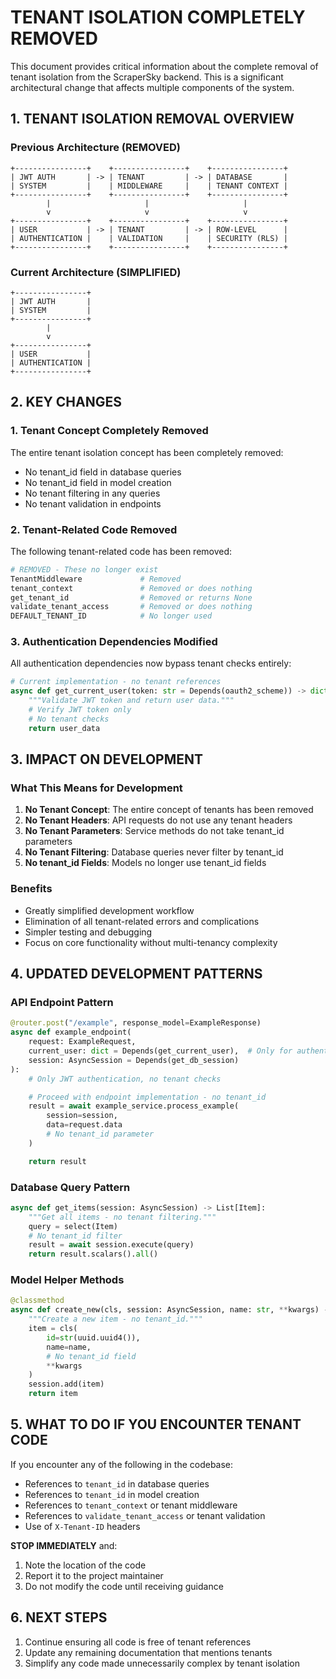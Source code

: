# TENANT ISOLATION COMPLETELY REMOVED

This document provides critical information about the complete removal of tenant isolation from the ScraperSky backend. This is a significant architectural change that affects multiple components of the system.

## 1. TENANT ISOLATION REMOVAL OVERVIEW

### Previous Architecture (REMOVED)

```
+----------------+    +----------------+    +----------------+
| JWT AUTH       | -> | TENANT         | -> | DATABASE       |
| SYSTEM         |    | MIDDLEWARE     |    | TENANT CONTEXT |
+----------------+    +----------------+    +----------------+
        |                     |                     |
        v                     v                     v
+----------------+    +----------------+    +----------------+
| USER           | -> | TENANT         | -> | ROW-LEVEL      |
| AUTHENTICATION |    | VALIDATION     |    | SECURITY (RLS) |
+----------------+    +----------------+    +----------------+
```

### Current Architecture (SIMPLIFIED)

```
+----------------+
| JWT AUTH       |
| SYSTEM         |
+----------------+
        |
        v
+----------------+
| USER           |
| AUTHENTICATION |
+----------------+
```

## 2. KEY CHANGES

### 1. Tenant Concept Completely Removed

The entire tenant isolation concept has been completely removed:

- No tenant_id field in database queries
- No tenant_id field in model creation
- No tenant filtering in any queries
- No tenant validation in endpoints

### 2. Tenant-Related Code Removed

The following tenant-related code has been removed:

```python
# REMOVED - These no longer exist
TenantMiddleware             # Removed
tenant_context               # Removed or does nothing
get_tenant_id                # Removed or returns None
validate_tenant_access       # Removed or does nothing
DEFAULT_TENANT_ID            # No longer used
```

### 3. Authentication Dependencies Modified

All authentication dependencies now bypass tenant checks entirely:

```python
# Current implementation - no tenant references
async def get_current_user(token: str = Depends(oauth2_scheme)) -> dict:
    """Validate JWT token and return user data."""
    # Verify JWT token only
    # No tenant checks
    return user_data
```

## 3. IMPACT ON DEVELOPMENT

### What This Means for Development

1. **No Tenant Concept**: The entire concept of tenants has been removed
2. **No Tenant Headers**: API requests do not use any tenant headers
3. **No Tenant Parameters**: Service methods do not take tenant_id parameters
4. **No Tenant Filtering**: Database queries never filter by tenant_id
5. **No tenant_id Fields**: Models no longer use tenant_id fields

### Benefits

- Greatly simplified development workflow
- Elimination of all tenant-related errors and complications
- Simpler testing and debugging
- Focus on core functionality without multi-tenancy complexity

## 4. UPDATED DEVELOPMENT PATTERNS

### API Endpoint Pattern

```python
@router.post("/example", response_model=ExampleResponse)
async def example_endpoint(
    request: ExampleRequest,
    current_user: dict = Depends(get_current_user),  # Only for authentication
    session: AsyncSession = Depends(get_db_session)
):
    # Only JWT authentication, no tenant checks

    # Proceed with endpoint implementation - no tenant_id
    result = await example_service.process_example(
        session=session,
        data=request.data
        # No tenant_id parameter
    )

    return result
```

### Database Query Pattern

```python
async def get_items(session: AsyncSession) -> List[Item]:
    """Get all items - no tenant filtering."""
    query = select(Item)
    # No tenant_id filter
    result = await session.execute(query)
    return result.scalars().all()
```

### Model Helper Methods

```python
@classmethod
async def create_new(cls, session: AsyncSession, name: str, **kwargs) -> "Item":
    """Create a new item - no tenant_id."""
    item = cls(
        id=str(uuid.uuid4()),
        name=name,
        # No tenant_id field
        **kwargs
    )
    session.add(item)
    return item
```

## 5. WHAT TO DO IF YOU ENCOUNTER TENANT CODE

If you encounter any of the following in the codebase:

- References to `tenant_id` in database queries
- References to `tenant_id` in model creation
- References to `tenant_context` or tenant middleware
- References to `validate_tenant_access` or tenant validation
- Use of `X-Tenant-ID` headers

**STOP IMMEDIATELY** and:

1. Note the location of the code
2. Report it to the project maintainer
3. Do not modify the code until receiving guidance

## 6. NEXT STEPS

1. Continue ensuring all code is free of tenant references
2. Update any remaining documentation that mentions tenants
3. Simplify any code made unnecessarily complex by tenant isolation
